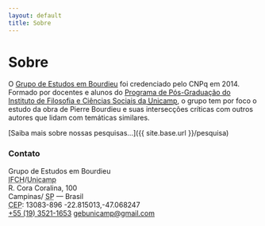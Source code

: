 ```yaml
---
layout: default
title: Sobre
---
```


# Sobre

O [Grupo de Estudos em Bourdieu][link-lattes] foi credenciado pelo
CNPq em 2014. Formado por docentes e alunos do [Programa de
Pós-Graduação do Instituto de Filosofia e Ciências Sociais da <abbr
title="Universidade Estadual de Campinas">Unicamp</abbr>][link-ppg],
o grupo tem por foco o estudo da obra de Pierre Bourdieu e suas
intersecções críticas com outros autores que lidam com temáticas
similares. 

[Saiba mais sobre nossas pesquisas...]({{ site.base.url }}/pesquisa)

<!-- ## Sobre este site -->
<!--  -->
<!-- Este site consiste na presença na web do Grupo de Estudos em Bourdieu -->
<!-- do <abbr title="Instituto de Filosofia e Ciências -->
<!-- Humanas">IFCH</abbr>/<abbr title="Universidade Estadual de -->
<!-- Campinas">Unicamp</abbr> e no [caderno/blog de pesquisa e revisão de -->
<!-- literatura]({{ site.base.url }}/caderno) do [grupo]({{ site.base.url }}/membros). -->

### Contato 

<!-- * <i class="fa fa-map-marker"></i> [{{ site.address }}]({{ site.maps }}) -->
<!-- * <i class="fa fa-phone"></i> {{ site.phone }} -->
<!-- * <i class="fa fa-envelope"></i> [{{ site.email }}](mailto:{{ site.email }}) -->
<!-- * <i class="fa fa-twitter"></i>[@gebunicamp](https://twitter.com/gebunicamp) -->
<!-- {: .lista-contato} -->

<div id="hcard-gebu" class="vcard">
  <div class="fn org">Grupo de Estudos em Bourdieu</div>
  <div class="adr">
    <div class="org"><abbr title="Instituto de Filosofia e Ciências Humanas">IFCH</abbr>/<abbr title="Universidade Estadual de Campinas">Unicamp</abbr></div>
    <div title="Endereço" class="street-address">
      R. Cora Coralina, 100</div>
    <div>
      <span class="locality">Campinas</span>/ 
      <abbr class="region" title="São Paulo">SP</abbr> &mdash;
      <span class="country-name">Brasil</span>
      <div class="postal-code">
        <abbr class="postal-code-label" title="Código de Endereçamento Postal">CEP</abbr>:
        <span class="postal-code">13083-896</span>
        <span class="geo">-22.815013,-47.068247</span>
      </div>
    </div>
  </div>
  <div class="cnt">
  <span class="icon-tel" title="Telefone"><a title="Telefone"
  class="tel" href="tel:+551935211653">+55 (19) 3521-1653</a></span>
  <span class="icon-email" title="Email"><a title="Email"
  class="email"
  href="mailto:gebunicamp@gmail.com">gebunicamp@gmail.com</a></span>
  </div>
</div>



[link-lattes]: http://dgp.cnpq.br/dgp/espelhogrupo/8615599726921024 "Grupo de Estudos em Bourdieu no DIretório dos Grupos de Pesquisa no Brasil Lattes" 

[link-ppg]: http://www.ifch.unicamp.br/pos "Programa de Pós-Graduação do Instituto de Filosofia e Ciências Humanas da Universidade Estadual de Campinas"
